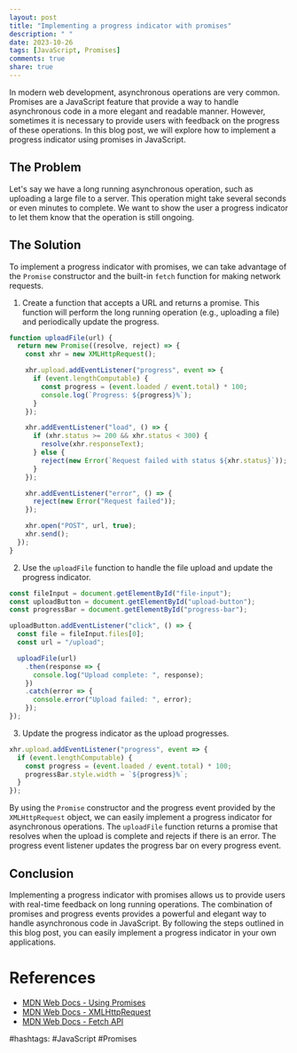 ```yaml
---
layout: post
title: "Implementing a progress indicator with promises"
description: " "
date: 2023-10-26
tags: [JavaScript, Promises]
comments: true
share: true
---
```


In modern web development, asynchronous operations are very common. Promises are a JavaScript feature that provide a way to handle asynchronous code in a more elegant and readable manner. However, sometimes it is necessary to provide users with feedback on the progress of these operations. In this blog post, we will explore how to implement a progress indicator using promises in JavaScript.

## The Problem

Let's say we have a long running asynchronous operation, such as uploading a large file to a server. This operation might take several seconds or even minutes to complete. We want to show the user a progress indicator to let them know that the operation is still ongoing.

## The Solution

To implement a progress indicator with promises, we can take advantage of the `Promise` constructor and the built-in `fetch` function for making network requests.

1. Create a function that accepts a URL and returns a promise. This function will perform the long running operation (e.g., uploading a file) and periodically update the progress.

```javascript
function uploadFile(url) {
  return new Promise((resolve, reject) => {
    const xhr = new XMLHttpRequest();

    xhr.upload.addEventListener("progress", event => {
      if (event.lengthComputable) {
        const progress = (event.loaded / event.total) * 100;
        console.log(`Progress: ${progress}%`);
      }
    });

    xhr.addEventListener("load", () => {
      if (xhr.status >= 200 && xhr.status < 300) {
        resolve(xhr.responseText);
      } else {
        reject(new Error(`Request failed with status ${xhr.status}`));
      }
    });

    xhr.addEventListener("error", () => {
      reject(new Error("Request failed"));
    });

    xhr.open("POST", url, true);
    xhr.send();
  });
}
```

2. Use the `uploadFile` function to handle the file upload and update the progress indicator.

```javascript
const fileInput = document.getElementById("file-input");
const uploadButton = document.getElementById("upload-button");
const progressBar = document.getElementById("progress-bar");

uploadButton.addEventListener("click", () => {
  const file = fileInput.files[0];
  const url = "/upload";

  uploadFile(url)
    .then(response => {
      console.log("Upload complete: ", response);
    })
    .catch(error => {
      console.error("Upload failed: ", error);
    });
});
```

3. Update the progress indicator as the upload progresses.

```javascript
xhr.upload.addEventListener("progress", event => {
  if (event.lengthComputable) {
    const progress = (event.loaded / event.total) * 100;
    progressBar.style.width = `${progress}%`;
  }
});
```

By using the `Promise` constructor and the progress event provided by the `XMLHttpRequest` object, we can easily implement a progress indicator for asynchronous operations. The `uploadFile` function returns a promise that resolves when the upload is complete and rejects if there is an error. The progress event listener updates the progress bar on every progress event.

## Conclusion

Implementing a progress indicator with promises allows us to provide users with real-time feedback on long running operations. The combination of promises and progress events provides a powerful and elegant way to handle asynchronous code in JavaScript. By following the steps outlined in this blog post, you can easily implement a progress indicator in your own applications.

# References
- [MDN Web Docs - Using Promises](https://developer.mozilla.org/en-US/docs/Web/JavaScript/Guide/Using_promises)
- [MDN Web Docs - XMLHttpRequest](https://developer.mozilla.org/en-US/docs/Web/API/XMLHttpRequest)
- [MDN Web Docs - Fetch API](https://developer.mozilla.org/en-US/docs/Web/API/Fetch_API)

#hashtags: #JavaScript #Promises